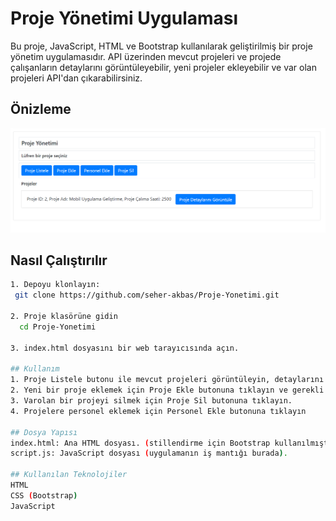 # Proje Yönetimi Uygulaması

Bu proje, JavaScript, HTML ve Bootstrap kullanılarak geliştirilmiş bir proje yönetim uygulamasıdır. API üzerinden mevcut projeleri ve projede çalışanların detaylarını görüntüleyebilir, yeni projeler ekleyebilir ve var olan projeleri API'dan çıkarabilirsiniz.

## Önizleme

![Proje Yönetimi Uygulaması Önizleme](screenshot.png)

## Nasıl Çalıştırılır
 ```bash
1. Depoyu klonlayın:
  git clone https://github.com/seher-akbas/Proje-Yonetimi.git

2. Proje klasörüne gidin
   cd Proje-Yonetimi
   
3. index.html dosyasını bir web tarayıcısında açın.
   
## Kullanım
1. Proje Listele butonu ile mevcut projeleri görüntüleyin, detaylarını inceleyin.
2. Yeni bir proje eklemek için Proje Ekle butonuna tıklayın ve gerekli bilgileri girin.
3. Varolan bir projeyi silmek için Proje Sil butonuna tıklayın.
4. Projelere personel eklemek için Personel Ekle butonuna tıklayın

## Dosya Yapısı
index.html: Ana HTML dosyası. (stillendirme için Bootstrap kullanılmıştır)
script.js: JavaScript dosyası (uygulamanın iş mantığı burada).

## Kullanılan Teknolojiler
HTML
CSS (Bootstrap)
JavaScript
